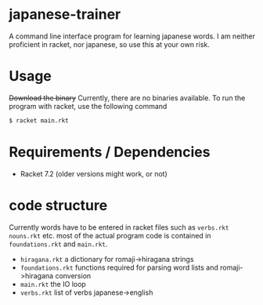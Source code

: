 # japanese-trainer

A command line interface program for learning japanese words. I am neither proficient in racket, nor japanese, so use this at your own risk.


# Usage

~~Download the binary~~  Currently, there are no binaries available. To run the program with racket, use the following command
```sh
$ racket main.rkt
```

# Requirements / Dependencies 

* Racket 7.2 (older versions might work, or not)

# code structure

Currently words have to be entered in racket files such as `verbs.rkt` `nouns.rkt` etc. most of the actual program code is contained in `foundations.rkt` and `main.rkt`.


* `hiragana.rkt` a dictionary for romaji->hiragana strings
* `foundations.rkt` functions required for parsing word lists and romaji->hiragana conversion
* `main.rkt` the IO loop 
* `verbs.rkt` list of verbs japanese->english
